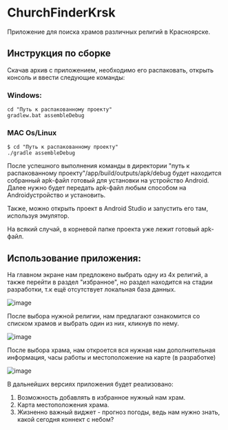 # ChurchFinderKrsk
Приложение для поиска храмов различных религий в Красноярске.
## Инструкция по сборке
Скачав архив с приложением, необходимо его распаковать, открыть консоль и ввести следующие команды:
### Windows:
```
cd "Путь к распакованному проекту"
gradlew.bat assembleDebug
```
### MAC Os/Linux
```
$ cd "Путь к распакованному проекту"
./gradle assembleDebug
```
После успешного выполнения команды в директории "путь к
распакованному проекту"/app/build/outputs/apk/debug
будет находится собранный apk-файл готовый для установки на
устройство Android.
Далее нужно будет передать apk-файл любым способом на Androidустройство и установить.

Также, можно открыть проект в Android Studio и запустить его там, используя эмулятор.

На всякий случай, в корневой папке проекта уже лежит готовый apk-файл.

## Использование приложения:
На главном экране нам предложено выбрать одну из 4х религий, а также перейти в раздел "избранное", но раздел находится на стадии разработки, т.к ещё отсутствует локальная база данных.

![image](https://github.com/IDemoron/RMPv2/assets/115086039/c8257903-dff5-4e05-b1a6-e0815e04a9df)

После выбора нужной религии, нам предлагают ознакомится со списком храмов и выбрать один из них, кликнув по нему.

![image](https://github.com/IDemoron/RMPv2/assets/115086039/2fa4168f-fef1-4570-a2c3-ef7311f172f6)

После выбора храма, нам откроется вся нужная нам дополнительная информация, часы работы и местоположение на карте (в разработке)

![image](https://github.com/IDemoron/RMPv2/assets/115086039/9d8fedbb-fee1-422b-8e41-60399ed6f0a3)

В дальнейших версиях приложения будет реализовано: 
1. Возможность добавлять в избранное нужный нам храм.
2. Карта местоположения храма.
3. Жизненно важный виджет - прогноз погоды, ведь нам нужно знать, какой сегодня коннект с небом?
